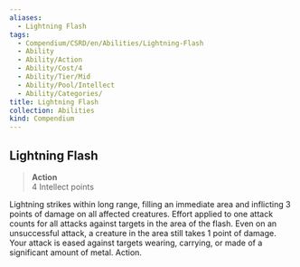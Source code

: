```yaml
---
aliases:
  - Lightning Flash
tags:
  - Compendium/CSRD/en/Abilities/Lightning-Flash
  - Ability
  - Ability/Action
  - Ability/Cost/4
  - Ability/Tier/Mid
  - Ability/Pool/Intellect
  - Ability/Categories/
title: Lightning Flash
collection: Abilities
kind: Compendium
---
```

## Lightning Flash  
>**Action**  
>4 Intellect points
  
Lightning strikes within long range, filling an immediate area and inflicting 3 points of damage on all affected creatures. Effort applied to one attack counts for all attacks against targets in the area of the flash. Even on an unsuccessful attack, a creature in the area still takes 1 point of damage. Your attack is eased against targets wearing, carrying, or made of a significant amount of metal. Action.

